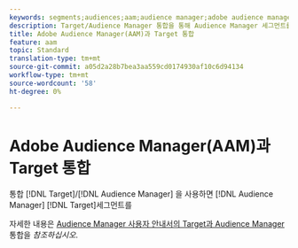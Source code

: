 ```yaml
---
keywords: segments;audiences;aam;audience manager;adobe audience manager;integrate;integration
description: Target/Audience Manager 통합을 통해 Audience Manager 세그먼트를 Adobe Target으로 보낼 수 있습니다
title: Adobe Audience Manager(AAM)과 Target 통합
feature: aam
topic: Standard
translation-type: tm+mt
source-git-commit: a05d2a28b7bea3aa559cd0174930af10c6d94134
workflow-type: tm+mt
source-wordcount: '58'
ht-degree: 0%

---
```



# Adobe Audience Manager(AAM)과 Target 통합

통합 [!DNL Target]/[!DNL Audience Manager] 을 사용하면 [!DNL Audience Manager] [!DNL Target]세그먼트를

자세한 내용은 [Audience Manager 사용자 안내서의 Target과 Audience Manager](https://experienceleague.adobe.com/docs/audience-manager/user-guide/implementation-integration-guides/integration-other-solutions/aam-target-integration.html) 통합을 *참조하십시오*.
